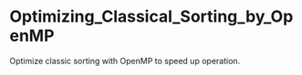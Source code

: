 # Optimizing_Classical_Sorting_by_OpenMP
Optimize classic sorting with OpenMP to speed up operation.
